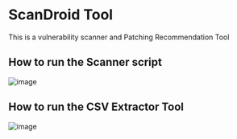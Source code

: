# ScanDroid Tool
This is a vulnerability scanner and Patching Recommendation Tool

## How to run the Scanner script

![image](https://github.com/user-attachments/assets/fa4100c2-f054-4352-ba3b-36b73b8949f6)


## How to run the CSV Extractor Tool

![image](https://github.com/user-attachments/assets/0eba881f-ca68-486b-8db6-6725037105de)





